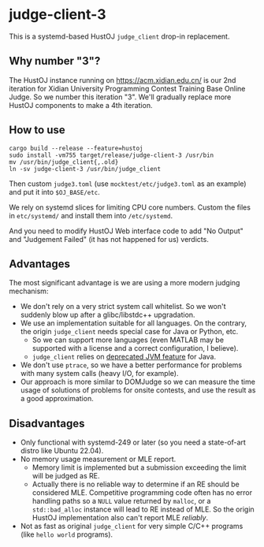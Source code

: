 # judge-client-3

This is a systemd-based HustOJ `judge_client` drop-in replacement.

## Why number "3"?

The HustOJ instance running on https://acm.xidian.edu.cn/ is our 2nd iteration
for Xidian University Programming Contest Training Base Online Judge.  So we
number this iteration "3".  We'll gradually replace more HustOJ components to
make a 4th iteration.

## How to use

```
cargo build --release --feature=hustoj
sudo install -vm755 target/release/judge-client-3 /usr/bin
mv /usr/bin/judge_client{,.old}
ln -sv judge-client-3 /usr/bin/judge_client
```

Then custom `judge3.toml` (use `mocktest/etc/judge3.toml` as an example) and
put it into `$OJ_BASE/etc`.

We rely on systemd slices for limiting CPU core numbers.  Custom the files
in `etc/systemd/` and install them into `/etc/systemd`.

And you need to modify HustOJ Web interface code to add "No Output" and
"Judgement Failed" (it has not happened for us) verdicts.

## Advantages

The most significant advantage is we are using a more modern judging
mechanism:

- We don't rely on a very strict system call whitelist.  So we won't suddenly
  blow up after a glibc/libstdc++ upgradation.
- We use an implementation suitable for all languages.  On the contrary, the
  origin `judge_client` needs special case for Java or Python, etc. 
  - So we can support more languages (even MATLAB may be supported with a
    license and a correct configuration, I believe).
  - `judge_client` relies on [deprecated JVM feature][1] for Java.
- We don't use `ptrace`, so we have a better performance for problems with
  many system calls (heavy I/O, for example).
- Our approach is more similar to DOMJudge so we can measure the time usage
  of solutions of problems for onsite contests, and use the result as a good
  approximation.

[1]:https://openjdk.java.net/jeps/411

## Disadvantages

- Only functional with systemd-249 or later (so you need a state-of-art distro
  like Ubuntu 22.04).
- No memory usage measurement or MLE report.
  - Memory limit is implemented but a submission exceeding the limit will be
    judged as RE.
  - Actually there is no reliable way to determine if an RE should be
    considered MLE.  Competitive programming code often has no error handling
	paths so a `NULL` value returned by `malloc`, or a `std::bad_alloc`
	instance will lead to RE instead of MLE.  So the origin HustOJ
	implementation also can't report MLE *reliably*.
- Not as fast as original `judge_client` for very simple C/C++ programs (like
  `hello world` programs).
